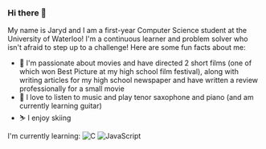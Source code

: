 ### Hi there 👋

My name is Jaryd and I am a first-year Computer Science student at the University of Waterloo! I'm a continuous learner and problem solver who isn't afraid to step up to a challenge! Here are some fun facts about me:

- 🎥 I'm passionate about movies and have directed 2 short films (one of which won Best Picture at my high school film festival), along with writing articles for my high school newspaper and have written a review professionally for a small movie
- 🎵 I love to listen to music and play tenor saxophone and piano (and am currently learning guitar)
- ⛷️ I enjoy skiing

I'm currently learning: 
![C](https://img.shields.io/badge/c-%2300599C.svg?style=for-the-badge&logo=c&logoColor=white) ![JavaScript](https://img.shields.io/badge/javascript-%23323330.svg?style=for-the-badge&logo=javascript&logoColor=%23F7DF1E)

<!--
**jarydo/jarydo** is a ✨ _special_ ✨ repository because its `README.md` (this file) appears on your GitHub profile.

Here are some ideas to get you started:

- 🔭 I’m currently working on ...
- 🌱 I’m currently learning ...
- 👯 I’m looking to collaborate on ...
- 🤔 I’m looking for help with ...
- 💬 Ask me about ...
- 📫 How to reach me: ...
- 😄 Pronouns: ...
- ⚡ Fun fact: ...
-->
